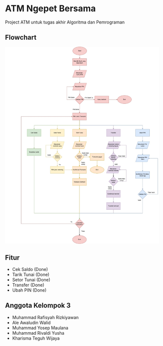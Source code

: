 # ATM Ngepet Bersama

Project ATM untuk tugas akhir Algoritma dan Pemrograman

## Flowchart
![Flowchart ATM](Flowchart.jpg)

## Fitur
* Cek Saldo (Done)
* Tarik Tunai (Done)
* Setor Tunai (Done)
* Transfer (Done)
* Ubah PIN (Done)

## Anggota Kelompok 3
* Muhammad Rafisyah Rizkiyawan
* Ale Awaludin Walid
* Muhammad Yosep Maulana
* Muhammad Rivaldi Yusha
* Kharisma Teguh Wijaya

